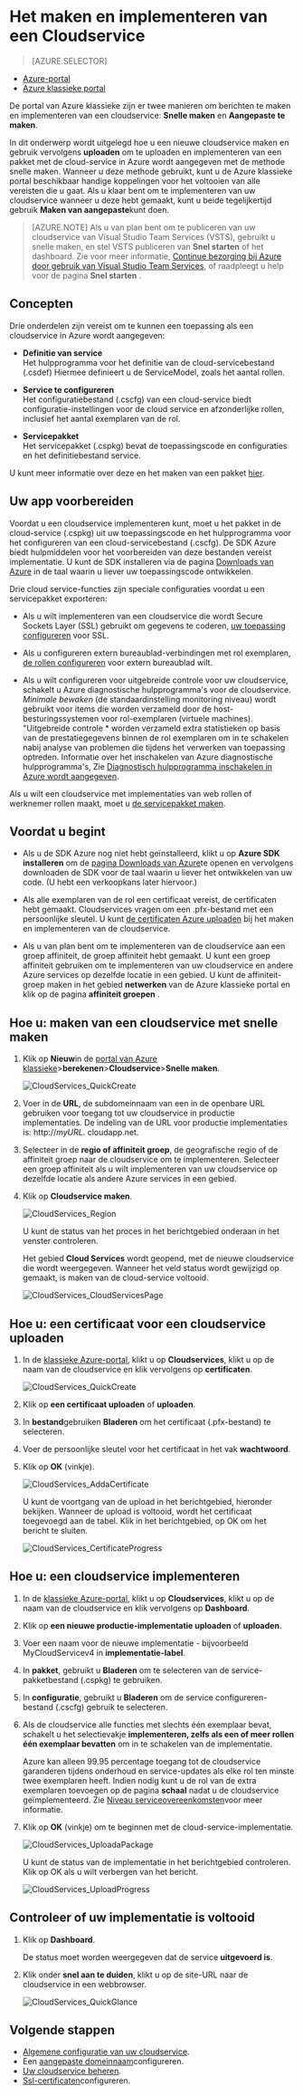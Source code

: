 <properties
    pageTitle="Het maken en implementeren van een cloudservice | Microsoft Azure"
    description="Informatie over het maken en implementeren van een cloudservice met de methode snelle maken in Azure."
    services="cloud-services"
    documentationCenter=""
    authors="Thraka"
    manager="timlt"
    editor=""/>

<tags
    ms.service="cloud-services"
    ms.workload="tbd"
    ms.tgt_pltfrm="na"
    ms.devlang="na"
    ms.topic="article"
    ms.date="09/06/2016"
    ms.author="adegeo"/>




# <a name="how-to-create-and-deploy-a-cloud-service"></a>Het maken en implementeren van een Cloudservice

> [AZURE.SELECTOR]
- [Azure-portal](cloud-services-how-to-create-deploy-portal.md)
- [Azure klassieke portal](cloud-services-how-to-create-deploy.md)

De portal van Azure klassieke zijn er twee manieren om berichten te maken en implementeren van een cloudservice: **Snelle maken** en **Aangepaste te maken**.

In dit onderwerp wordt uitgelegd hoe u een nieuwe cloudservice maken en gebruik vervolgens **uploaden** om te uploaden en implementeren van een pakket met de cloud-service in Azure wordt aangegeven met de methode snelle maken. Wanneer u deze methode gebruikt, kunt u de Azure klassieke portal beschikbaar handige koppelingen voor het voltooien van alle vereisten die u gaat. Als u klaar bent om te implementeren van uw cloudservice wanneer u deze hebt gemaakt, kunt u beide tegelijkertijd gebruik **Maken van aangepaste**kunt doen.

> [AZURE.NOTE] Als u van plan bent om te publiceren van uw cloudservice van Visual Studio Team Services (VSTS), gebruikt u snelle maken, en stel VSTS publiceren van **Snel starten** of het dashboard. Zie voor meer informatie, [Continue bezorging bij Azure door gebruik van Visual Studio Team Services][TFSTutorialForCloudService], of raadpleegt u help voor de pagina **Snel starten** .

## <a name="concepts"></a>Concepten
Drie onderdelen zijn vereist om te kunnen een toepassing als een cloudservice in Azure wordt aangegeven:

- **Definitie van service**  
  Het hulpprogramma voor het definitie van de cloud-servicebestand (.csdef) Hiermee definieert u de ServiceModel, zoals het aantal rollen.

- **Service te configureren**  
  Het configuratiebestand (.cscfg) van een cloud-service biedt configuratie-instellingen voor de cloud service en afzonderlijke rollen, inclusief het aantal exemplaren van de rol.

- **Servicepakket**  
  Het servicepakket (.cspkg) bevat de toepassingscode en configuraties en het definitiebestand service.
  
U kunt meer informatie over deze en het maken van een pakket [hier](cloud-services-model-and-package.md).

## <a name="prepare-your-app"></a>Uw app voorbereiden
Voordat u een cloudservice implementeren kunt, moet u het pakket in de cloud-service (.cspkg) uit uw toepassingscode en het hulpprogramma voor het configureren van een cloud-servicebestand (.cscfg). De SDK Azure biedt hulpmiddelen voor het voorbereiden van deze bestanden vereist implementatie. U kunt de SDK installeren via de pagina [Downloads van Azure](https://azure.microsoft.com/downloads/) in de taal waarin u liever uw toepassingscode ontwikkelen.

Drie cloud service-functies zijn speciale configuraties voordat u een servicepakket exporteren:

- Als u wilt implementeren van een cloudservice die wordt Secure Sockets Layer (SSL) gebruikt om gegevens te coderen, [uw toepassing configureren](cloud-services-configure-ssl-certificate.md#step-2-modify-the-service-definition-and-configuration-files) voor SSL.

- Als u configureren extern bureaublad-verbindingen met rol exemplaren, [de rollen configureren](cloud-services-role-enable-remote-desktop.md) voor extern bureaublad wilt.

- Als u wilt configureren voor uitgebreide controle voor uw cloudservice, schakelt u Azure diagnostische hulpprogramma's voor de cloudservice. *Minimale bewaken* (de standaardinstelling monitoring niveau) wordt gebruikt voor items die worden verzameld door de host-besturingssystemen voor rol-exemplaren (virtuele machines). "Uitgebreide controle * worden verzameld extra statistieken op basis van de prestatiegegevens binnen de rol exemplaren om in te schakelen nabij analyse van problemen die tijdens het verwerken van toepassing optreden. Informatie over het inschakelen van Azure diagnostische hulpprogramma's, Zie [Diagnostisch hulpprogramma inschakelen in Azure wordt aangegeven](cloud-services-dotnet-diagnostics.md).

Als u wilt een cloudservice met implementaties van web rollen of werknemer rollen maakt, moet u [de servicepakket maken](cloud-services-model-and-package.md#servicepackagecspkg).

## <a name="before-you-begin"></a>Voordat u begint

- Als u de SDK Azure nog niet hebt geïnstalleerd, klikt u op **Azure SDK installeren** om de [pagina Downloads van Azure](https://azure.microsoft.com/downloads/)te openen en vervolgens downloaden de SDK voor de taal waarin u liever het ontwikkelen van uw code. (U hebt een verkoopkans later hiervoor.)

- Als alle exemplaren van de rol een certificaat vereist, de certificaten hebt gemaakt. Cloudservices vragen om een .pfx-bestand met een persoonlijke sleutel. U kunt [de certificaten Azure uploaden](cloud-services-configure-ssl-certificate.md#step-3-upload-a-certificate) bij het maken en implementeren van de cloudservice.

- Als u van plan bent om te implementeren van de cloudservice aan een groep affiniteit, de groep affiniteit hebt gemaakt. U kunt een groep affiniteit gebruiken om te implementeren van uw cloudservice en andere Azure services op dezelfde locatie in een gebied. U kunt de affiniteit-groep maken in het gebied **netwerken** van de Azure klassieke portal en klik op de pagina **affiniteit groepen** .


## <a name="how-to-create-a-cloud-service-using-quick-create"></a>Hoe u: maken van een cloudservice met snelle maken

1. Klik op **Nieuw**in de [portal van Azure klassieke](http://manage.windowsazure.com/)>**berekenen**>**Cloudservice**>**Snelle maken**.

    ![CloudServices_QuickCreate](./media/cloud-services-how-to-create-deploy/CloudServices_QuickCreate.png)

2. Voer in de **URL**, de subdomeinnaam van een in de openbare URL gebruiken voor toegang tot uw cloudservice in productie implementaties. De indeling van de URL voor productie implementaties is: http://*myURL*. cloudapp.net.

3. Selecteer in de **regio of affiniteit groep**, de geografische regio of de affiniteit groep naar de cloudservice om te implementeren. Selecteer een groep affiniteit als u wilt implementeren van uw cloudservice op dezelfde locatie als andere Azure services in een gebied.

4. Klik op **Cloudservice maken**.

    ![CloudServices_Region](./media/cloud-services-how-to-create-deploy/CloudServices_Regionlist.png)

    U kunt de status van het proces in het berichtgebied onderaan in het venster controleren.

    Het gebied **Cloud Services** wordt geopend, met de nieuwe cloudservice die wordt weergegeven. Wanneer het veld status wordt gewijzigd op gemaakt, is maken van de cloud-service voltooid.

    ![CloudServices_CloudServicesPage](./media/cloud-services-how-to-create-deploy/CloudServices_CloudServicesPage.png)


## <a name="how-to-upload-a-certificate-for-a-cloud-service"></a>Hoe u: een certificaat voor een cloudservice uploaden

1. In de [klassieke Azure-portal](http://manage.windowsazure.com/), klikt u op **Cloudservices**, klikt u op de naam van de cloudservice en klik vervolgens op **certificaten**.

    ![CloudServices_QuickCreate](./media/cloud-services-how-to-create-deploy/CloudServices_EmptyDashboard.png)


2. Klik op **een certificaat uploaden** of **uploaden**.

3. In **bestand**gebruiken **Bladeren** om het certificaat (.pfx-bestand) te selecteren.

4. Voer de persoonlijke sleutel voor het certificaat in het vak **wachtwoord**.

5. Klik op **OK** (vinkje).

    ![CloudServices_AddaCertificate](./media/cloud-services-how-to-create-deploy/CloudServices_AddaCertificate.png)

    U kunt de voortgang van de upload in het berichtgebied, hieronder bekijken. Wanneer de upload is voltooid, wordt het certificaat toegevoegd aan de tabel. Klik in het berichtgebied, op OK om het bericht te sluiten.

    ![CloudServices_CertificateProgress](./media/cloud-services-how-to-create-deploy/CloudServices_CertificateProgress.png)

## <a name="how-to-deploy-a-cloud-service"></a>Hoe u: een cloudservice implementeren

1. In de [klassieke Azure-portal](http://manage.windowsazure.com/), klikt u op **Cloudservices**, klikt u op de naam van de cloudservice en klik vervolgens op **Dashboard**.

2. Klik op **een nieuwe productie-implementatie uploaden** of **uploaden**.

3. Voer een naam voor de nieuwe implementatie - bijvoorbeeld MyCloudServicev4 in **implementatie-label**.

3. In **pakket**, gebruikt u **Bladeren** om te selecteren van de service-pakketbestand (.cspkg) te gebruiken.

4. In **configuratie**, gebruikt u **Bladeren** om de service configureren-bestand (.cscfg) gebruik te selecteren.

5. Als de cloudservice alle functies met slechts één exemplaar bevat, schakelt u het selectievakje **implementeren, zelfs als een of meer rollen één exemplaar bevatten** om in te schakelen van de implementatie.

    Azure kan alleen 99.95 percentage toegang tot de cloudservice garanderen tijdens onderhoud en service-updates als elke rol ten minste twee exemplaren heeft. Indien nodig kunt u de rol van de extra exemplaren toevoegen op de pagina **schaal** nadat u de cloudservice geïmplementeerd. Zie [Niveau serviceovereenkomsten](https://azure.microsoft.com/support/legal/sla/)voor meer informatie.

6. Klik op **OK** (vinkje) om te beginnen met de cloud-service-implementatie.

    ![CloudServices_UploadaPackage](./media/cloud-services-how-to-create-deploy/CloudServices_UploadaPackage.png)

    U kunt de status van de implementatie in het berichtgebied controleren. Klik op OK als u wilt verbergen van het bericht.

    ![CloudServices_UploadProgress](./media/cloud-services-how-to-create-deploy/CloudServices_UploadProgress.png)

## <a name="verify-your-deployment-completed-successfully"></a>Controleer of uw implementatie is voltooid

1. Klik op **Dashboard**.

    De status moet worden weergegeven dat de service **uitgevoerd is**.

2. Klik onder **snel aan te duiden**, klikt u op de site-URL naar de cloudservice in een webbrowser.

    ![CloudServices_QuickGlance](./media/cloud-services-how-to-create-deploy/CloudServices_QuickGlance.png)


[TFSTutorialForCloudService]: cloud-services-continuous-delivery-use-vso.md
 
## <a name="next-steps"></a>Volgende stappen

* [Algemene configuratie van uw cloudservice](cloud-services-how-to-configure.md).
* Een [aangepaste domeinnaam](cloud-services-custom-domain-name.md)configureren.
* [Uw cloudservice beheren](cloud-services-how-to-manage.md).
* [Ssl-certificaten](cloud-services-configure-ssl-certificate.md)configureren.